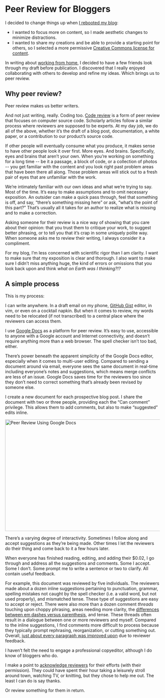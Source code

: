 <!-- title: Peer Review for Bloggers -->
<!-- categories: essay -->
<!-- tags: blog,meta -->
<!-- published: 2015-09-09T10:30:00-05:00 -->
<!-- updated: 2020-08-09T10:35:00-05:00 -->
<!-- summary: Peer review makes us better writers. Accordingly, this bit about peer review has been peer reviewed. -->

# Peer Review for Bloggers

I decided to change things up when [I rebooted my blog](/v2/2014/05/03/version-2.html):

* I wanted to focus more on content, so I made aesthetic changes to minimize distractions.
* I wanted to share my creations and be able to provide a starting point for others, so I selected a more permissive [Creative Commons license for content](/v2/2014/05/10/creative-commons.html).

In writing about [working from home](/v2/2015/08/23/working-from-home.html), I decided to have a few friends look through my draft before publication. I discovered that I really enjoyed collaborating with others to develop and refine my ideas. Which brings us to peer review.

## Why peer review?

Peer review makes us better writers.

And not just writing, really. Coding too. [Code review](https://en.wikipedia.org/wiki/Code_review) is a form of peer review that focuses on computer source code. Scholarly articles follow a similar process where reviewers are supposed to be experts. At my day job, we do all of the above, whether it’s the draft of a blog post, documentation, a white paper, or a contribution to our product’s source code.

If other people will eventually consume what you produce, it makes sense to have other people look it over first. More eyes. And brains. Specifically, eyes and brains that aren’t your own. When you’re working on something for a long time -- be it a passage, a block of code, or a collection of photos -- you get familiar with the content and you look right past problem areas that have been there all along. Those problem areas will stick out to a fresh pair of eyes that are unfamiliar with the work.

We’re intimately familiar with our own ideas and what we’re trying to say. Most of the time. It’s easy to make assumptions and to omit necessary exposition. An outsider can make a quick pass through, feel that something is off, and say, “there’s something missing here” or ask, “what’s the point of this part?” That’s usually all it takes for an author to realize what is missing and to make a correction.

Asking someone for their review is a nice way of showing that you care about their opinion: that you trust them to critique your work, to suggest better phrasing, or to tell you that it’s crap in some uniquely polite way. When someone asks me to review their writing, I always consider it a compliment.

For my blog, I’m less concerned with scientific rigor than I am clarity. I want to make sure that my exposition is clear and thorough. I also want to make sure I didn’t miss anything huge, the kind of errors or omissions that you look back upon and think *what on Earth was I thinking?!?*

## A simple process

This is my process:

I can write anywhere. In a draft email on my phone, [GitHub Gist](https://gist.github.com) editor, in vim, or even on a cocktail napkin. But when it comes to review, my words need to be relocated (if not transcribed) to a central place where the reviewers can access them.

I use [Google Docs](https://docs.google.com) as a platform for peer review. It’s easy to use, accessible to anyone with a Google account and Internet connectivity, and doesn’t require anything more than a web browser. The spell checker isn’t too bad, either.

There’s power beneath the apparent simplicity of the Google Docs editor, especially when it comes to multi-user editing. Compared to sending a document around via email, everyone sees the same document in real-time including everyone’s notes and suggestions, which means merge conflicts are less of an issue. Google Docs saves time for the reviewers too since they don’t need to correct something that’s already been revised by someone else.

I create a new document for each prospective blog post. I share the document with two or three people, providing each the “Can comment” privilege. This allows them to add comments, but also to make “suggested” edits inline.

<a href="https://www.flickr.com/photos/techmsg/21073186380/" title="Peer Review Using Google Docs"><img src="https://farm6.staticflickr.com/5781/21073186380_de89a33f2a_z.jpg" width="640" height="363" alt="Peer Review Using Google Docs"></a>

There’s a varying degree of interactivity. Sometimes I follow along and accept suggestions as they’re being made. Other times I let the reviewers do their thing and come back to it a few hours later.

When everyone has finished reading, editing, and adding their $0.02, I go through and address all the suggestions and comments. Some I accept. Some I don’t. Some prompt me to write a sentence or two to clarify. All contain useful feedback.

For example, this document was reviewed by five individuals. The reviewers made about a dozen inline suggestions pertaining to punctuation, grammar, spelling mistakes not caught by the spell checker (i.e. a valid word, but not used properly), and mismatched tense. These type of suggestions are easy to accept or reject. There were also more than a dozen comment *threads* touching upon choppy phrasing, areas needing more clarity, the [differences between em dashes versus parenthesis](https://www.thepunctuationguide.com/em-dash.html), and tense. These threads often result in a dialogue between one or more reviewers and myself. Compared to the inline suggestions, I find comments more difficult to process because they typically prompt rephrasing, reorganization, or cutting something out. Overall, [just about every paragraph was improved upon](https://github.com/technmsg/blog/commit/29cb24d787bc655990225796bb7620f84923b5d8?diff=split) due to reviewer feedback.

I haven’t felt the need to engage a professional copyeditor, although I do know of bloggers who do.

I make a point to [acknowledge reviewers](/v2/thanks.html) for their efforts (with their permission). They could have spent their hour taking a leisurely stroll around town, watching TV, or knitting, but they chose to help me out. The least I can do is say thanks.

Or review something for them in return.
